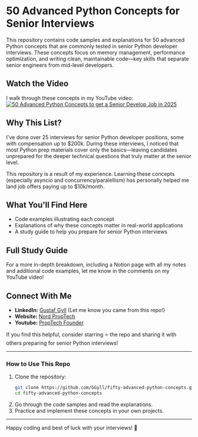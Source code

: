 # 50 Advanced Python Concepts for Senior Interviews

This repository contains code samples and explanations for 50 advanced Python concepts that are commonly tested in senior Python developer interviews. These concepts focus on memory management, performance optimization, and writing clean, maintainable code—key skills that separate senior engineers from mid-level developers.

## Watch the Video
I walk through these concepts in my YouTube video:
[![50 Advanced Python Concepts to get a Senior Develop Job in 2025](https://img.youtube.com/vi/QgC5lj54TNg/0.jpg)](https://www.youtube.com/watch?v=QgC5lj54TNg)

## Why This List?
I've done over 25 interviews for senior Python developer positions, some with compensation up to $200k. During these interviews, I noticed that most Python prep materials cover only the basics—leaving candidates unprepared for the deeper technical questions that truly matter at the senior level.

This repository is a result of my experience. Learning these concepts (especially asyncio and concurrency/paralellism) has personally helped me land job offers paying up to $10k/month.

## What You'll Find Here
- Code examples illustrating each concept
- Explanations of why these concepts matter in real-world applications
- A study guide to help you prepare for senior Python interviews

## Full Study Guide
For a more in-depth breakdown, including a Notion page with all my notes and additional code examples, let me know in the comments on my YouTube video!

## Connect With Me
- **LinkedIn:** [Gustaf Gyll](https://www.linkedin.com/in/gustaf-g/) (Let me know you came from this repo!)
- **Website:** [Nord PropTech](https://www.nordprop.tech/)
- **Youtube:** [PropTech Founder](https://www.youtube.com/@PropTechFounder)

If you find this helpful, consider starring ⭐ the repo and sharing it with others preparing for senior Python interviews!

---

### How to Use This Repo
1. Clone the repository:
   ```bash
   git clone https://github.com/GGyll/fifty-advanced-python-concepts.git
   cd fifty-advanced-python-concepts
   ```
2. Go through the code samples and read the explanations.
3. Practice and implement these concepts in your own projects.

---

Happy coding and best of luck with your interviews! 🚀
